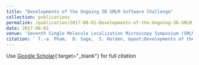 ```yaml
---
title: "Developments of the Ongoing 3D SMLM Software Challenge"
collection: publications
permalink: /publication/2017-08-01-Developments-of-the-Ongoing-3D-SMLM-Software-Challenge
date: 2017-08-01
venue: 'Seventh Single Molecule Localization Microscopy Symposium (SMLMS&apos;17)'
citation: ' T.-a. Pham,  D. Sage,  S. Holden, &quot;Developments of the Ongoing 3D SMLM Software Challenge.&quot; Seventh Single Molecule Localization Microscopy Symposium (SMLMS&amp;apos;17), 2017.'
---
```

Use [Google Scholar](https://scholar.google.com/scholar?q=Developments+of+the+Ongoing+3D+SMLM+Software+Challenge){:target="_blank"} for full citation